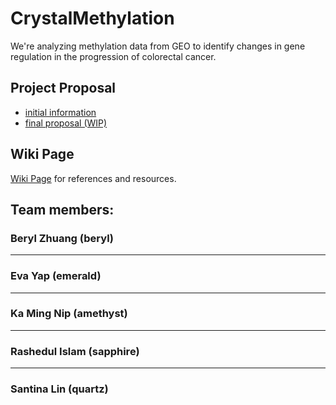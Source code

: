 # CrystalMethylation
We're analyzing methylation data from GEO to identify changes in gene regulation in the progression of colorectal cancer. 

## Project Proposal
- [initial information](https://github.com/santina/CrystalMethylation/blob/master/initial_project_summary.md)
- [final proposal (WIP)](https://github.com/santina/CrystalMethylation/blob/master/Group_proposal.md)

## Wiki Page
[Wiki Page](https://github.com/santina/CrystalMethylation/wiki) for references and resources.

## Team members:


### Beryl Zhuang (beryl)


-----
### Eva Yap (emerald)


-----
### Ka Ming Nip (amethyst)



-----
### Rashedul Islam (sapphire)



-----
### Santina Lin (quartz)
